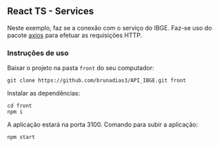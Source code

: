 ## React TS - Services

Neste exemplo, faz se a conexão com o serviço do IBGE.
Faz-se uso do pacote [axios](https://www.npmjs.com/package/axios) para efetuar as requisições HTTP.

### Instruções de uso

Baixar o projeto na pasta `front` do seu computador:
```
git clone https://github.com/brunadias3/API_IBGE.git front
```
Instalar as dependências:
```
cd front
npm i
```
A aplicação estará na porta 3100. Comando para subir a aplicação:
```
npm start
```
